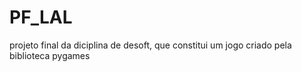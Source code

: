 # PF_LAL
projeto final da diciplina de desoft, que constitui um jogo criado pela biblioteca pygames
